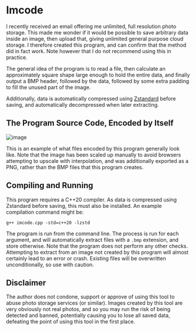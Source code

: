 # Imcode

I recently received an email offering me unlimited, full resolution photo storage. This made me wonder if it would be possible to save arbitrary data inside an image, then upload that, giving unlimited general purpose cloud storage. I therefore created this program, and can confirm that the method did in fact work. Note however that I do not recommend using this in practice.

The general idea of the program is to read a file, then calculate an approximately square shape large enough to hold the entire data, and finally output a BMP header, followed by the data, followed by some extra padding to fill the unused part of the image.

Additionally, data is automatically compressed using [Zstandard](https://github.com/facebook/zstd) before saving, and automatically decompressed when later extracting.

## The Program Source Code, Encoded by Itself

![image](https://github.com/nokturnusmf/Imcode/assets/10729925/18bb13c7-235f-45c0-a311-28d88dbaff70)

This is an example of what files encoded by this program generally look like. Note that the image has been scaled up manually to avoid browsers attempting to upscale with interpolation, and was additionally exported as a PNG, rather than the BMP files that this program creates.

## Compiling and Running

This program requires a C++20 compiler. As data is compressed using Zstandard before saving, this must also be installed. An example compilation command might be:

```g++ imcode.cpp -std=c++20 -lzstd```

The program is run from the command line. The process is run for each argument, and will automatically extract files with a ```.bmp``` extension, and store otherwise. Note that the program does not perform any other checks. Attempting to extract from an image not created by this program will almost certainly lead to an error or crash. Existing files will be overwritten unconditionally, so use with caution.

## Disclaimer

The author does not condone, support or approve of using this tool to abuse photo storage services (or similar). Images created by this tool are very obviously not real photos, and so you may run the risk of being detected and banned, potentially causing you to lose all saved data, defeating the point of using this tool in the first place.
